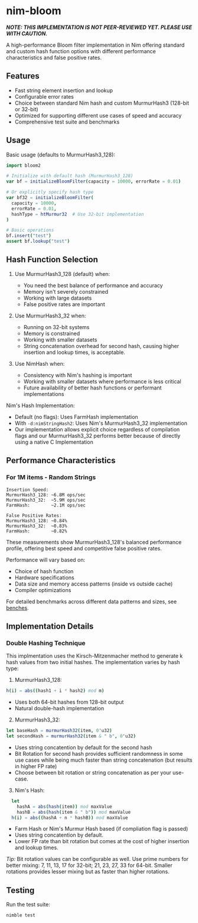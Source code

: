 # nim-bloom
***NOTE: THIS IMPLEMENTATION IS NOT PEER-REVIEWED YET. PLEASE USE WITH CAUTION.***

A high-performance Bloom filter implementation in Nim offering standard and custom hash function options with different performance characteristics and false positive rates.

## Features

- Fast string element insertion and lookup
- Configurable error rates
- Choice between standard Nim hash and custom MurmurHash3 (128-bit or 32-bit)
- Optimized for supporting different use cases of speed and accuracy
- Comprehensive test suite and benchmarks

## Usage

Basic usage (defaults to MurmurHash3_128):
```nim
import bloom2

# Initialize with default hash (MurmurHash3_128)
var bf = initializeBloomFilter(capacity = 10000, errorRate = 0.01)

# Or explicitly specify hash type
var bf32 = initializeBloomFilter(
  capacity = 10000, 
  errorRate = 0.01,
  hashType = htMurmur32  # Use 32-bit implementation
)

# Basic operations
bf.insert("test")
assert bf.lookup("test")
```

## Hash Function Selection

1. Use MurmurHash3_128 (default) when:
    - You need the best balance of performance and accuracy
    - Memory isn't severely constrained
    - Working with large datasets
    - False positive rates are important

2. Use MurmurHash3_32 when:
    - Running on 32-bit systems
    - Memory is constrained
    - Working with smaller datasets
    - String concatenation overhead for second hash, causing higher insertion and lookup times, is acceptable.

3. Use NimHash when:
    - Consistency with Nim's hashing is important
    - Working with smaller datasets where performance is less critical
    - Future availability of better hash functions or performant implementations

Nim's Hash Implementation:
  - Default (no flags): Uses FarmHash implementation
  - With `-d:nimStringHash2`: Uses Nim's MurmurHash3_32 implementation
  - Our implementation allows explicit choice regardless of compilation flags and our MurmurHash3_32 performs better because of directly using a native C Implementation

## Performance Characteristics
### For 1M items - Random Strings
```
Insertion Speed:
MurmurHash3_128: ~6.8M ops/sec
MurmurHash3_32:  ~5.9M ops/sec
FarmHash:        ~2.1M ops/sec

False Positive Rates:
MurmurHash3_128: ~0.84%
MurmurHash3_32:  ~0.83%
FarmHash:        ~0.82%
```

These measurements show MurmurHash3_128's balanced performance profile, offering best speed and competitive false positive rates.

Performance will vary based on:
- Choice of hash function
- Hardware specifications
- Data size and memory access patterns (inside vs outside cache)
- Compiler optimizations

For detailed benchmarks across different data patterns and sizes, see [benches](benches/).

## Implementation Details

### Double Hashing Technique
This implmentation uses the Kirsch-Mitzenmacher method to generate k hash values from two initial hashes. The implementation varies by hash type:

1. MurmurHash3_128:
```nim
h(i) = abs((hash1 + i * hash2) mod m)
```
- Uses both 64-bit hashes from 128-bit output
- Natural double-hash implementation

2. MurmurHash3_32:
```nim
let baseHash = murmurHash32(item, 0'u32)
let secondHash = murmurHash32(item & " b", 0'u32)
```
- Uses string concatention by default for the second hash
- Bit Rotation for second hash provides sufficient randomness in some use cases while being much faster than string concatenation (but results in higher FP rate)
- Choose between bit rotation or string concatenation as per your use-case.

3. Nim's Hash:
```nim
  let
    hashA = abs(hash(item)) mod maxValue
    hashB = abs(hash(item & " b")) mod maxValue
  h(i) = abs((hashA + n * hashB)) mod maxValue
```
- Farm Hash or Nim's Murmur Hash based (if compliation flag is passed)
- Uses string concatention by default.
- Lower FP rate than bit rotation but comes at the cost of higher insertion and lookup times.

*Tip:* Bit rotation values can be configurable as well. Use prime numbers for better mixing: 7, 11, 13, 17 for 32-bit; 21, 23, 27, 33 for 64-bit. Smaller rotations provides lesser mixing but as faster than higher rotations.

## Testing

Run the test suite:
```bash
nimble test
```